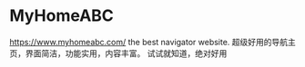 # MyHomeABC
https://www.myhomeabc.com/
the best navigator website. 
超级好用的导航主页，界面简洁，功能实用，内容丰富。
试试就知道，绝对好用
